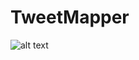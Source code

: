 # TweetMapper

![alt text](https://github.com/[username]/[reponame]/blob/[branch]/image.jpg?raw=true)
